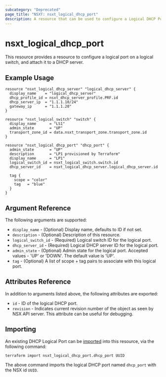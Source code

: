 ```yaml
---
subcategory: "Deprecated"
page_title: "NSXT: nsxt_logical_dhcp_port"
description: A resource that can be used to configure a Logical DHCP Port in NSX.
---
```


# nsxt_logical_dhcp_port

This resource provides a resource to configure a logical port on a logical switch, and attach it to a DHCP server.

## Example Usage

```hcl
resource "nsxt_logical_dhcp_server" "logical_dhcp_server" {
  display_name    = "logical_dhcp_server"
  dhcp_profile_id = nsxt_dhcp_server_profile.PRF.id
  dhcp_server_ip  = "1.1.1.10/24"
  gateway_ip      = "1.1.1.20"
}

resource "nsxt_logical_switch" "switch" {
  display_name      = "LS1"
  admin_state       = "UP"
  transport_zone_id = data.nsxt_transport_zone.transport_zone.id
}

resource "nsxt_logical_dhcp_port" "dhcp_port" {
  admin_state       = "UP"
  description       = "LP1 provisioned by Terraform"
  display_name      = "LP1"
  logical_switch_id = nsxt_logical_switch.switch.id
  dhcp_server_id    = nsxt_logical_dhcp_server.logical_dhcp_server.id

  tag {
    scope = "color"
    tag   = "blue"
  }
}
```

## Argument Reference

The following arguments are supported:

* `display_name` - (Optional) Display name, defaults to ID if not set.
* `description` - (Optional) Description of this resource.
* `logical_switch_id` - (Required) Logical switch ID for the logical port.
* `dhcp_server_id` - (Required) Logical DHCP server ID for the logical port.
* `admin_state` - (Optional) Admin state for the logical port. Accepted values - 'UP' or 'DOWN'. The default value is 'UP'.
* `tag` - (Optional) A list of scope + tag pairs to associate with this logical port.

## Attributes Reference

In addition to arguments listed above, the following attributes are exported:

* `id` - ID of the logical DHCP port.
* `revision` - Indicates current revision number of the object as seen by NSX API server. This attribute can be useful for debugging.

## Importing

An existing DHCP Logical Port can be [imported][docs-import] into this resource, via the following command:

[docs-import]: https://developer.hashicorp.com/terraform/cli/import

```shell
terraform import nsxt_logical_dhcp_port.dhcp_port UUID
```

The above command imports the logical DHCP port named `dhcp_port` with the NSX id `UUID`.
